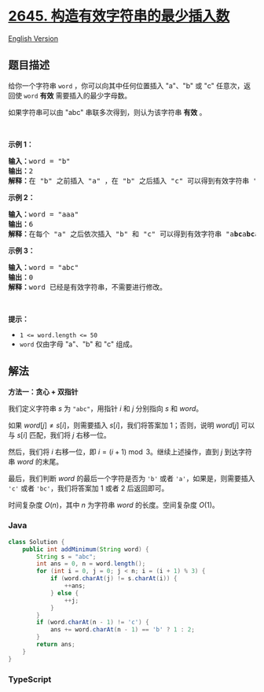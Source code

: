 # [2645. 构造有效字符串的最少插入数](https://leetcode.cn/problems/minimum-additions-to-make-valid-string)

[English Version](/solution/2600-2699/2645.Minimum%20Additions%20to%20Make%20Valid%20String/README_EN.md)

## 题目描述

<!-- 这里写题目描述 -->

<p>给你一个字符串 <code>word</code> ，你可以向其中任何位置插入 "a"、"b" 或 "c" 任意次，返回使 <code>word</code> <strong>有效</strong> 需要插入的最少字母数。</p>

<p>如果字符串可以由 "abc" 串联多次得到，则认为该字符串 <strong>有效</strong> 。</p>

<p>&nbsp;</p>

<p><strong>示例 1：</strong></p>

<pre><strong>输入：</strong>word = "b"
<strong>输出：</strong>2
<strong>解释：</strong>在 "b" 之前插入 "a" ，在 "b" 之后插入 "c" 可以得到有效字符串 "<strong>a</strong>b<strong>c</strong>" 。
</pre>

<p><strong>示例 2：</strong></p>

<pre><strong>输入：</strong>word = "aaa"
<strong>输出：</strong>6
<strong>解释：</strong>在每个 "a" 之后依次插入 "b" 和 "c" 可以得到有效字符串 "a<strong>bc</strong>a<strong>bc</strong>a<strong>bc</strong>" 。
</pre>

<p><strong>示例 3：</strong></p>

<pre><strong>输入：</strong>word = "abc"
<strong>输出：</strong>0
<strong>解释：</strong>word 已经是有效字符串，不需要进行修改。 
</pre>

<p>&nbsp;</p>

<p><strong>提示：</strong></p>

<ul>
	<li><code>1 &lt;= word.length &lt;= 50</code></li>
	<li><code>word</code> 仅由字母 "a"、"b" 和 "c" 组成。</li>
</ul>

## 解法

**方法一：贪心 + 双指针**

我们定义字符串 $s$ 为 `"abc"`，用指针 $i$ 和 $j$ 分别指向 $s$ 和 $word$。

如果 $word[j] \neq s[i]$，则需要插入 $s[i]$，我们将答案加 $1$；否则，说明 $word[j]$ 可以与 $s[i]$ 匹配，我们将 $j$ 右移一位。

然后，我们将 $i$ 右移一位，即 $i = (i + 1) \bmod 3$。继续上述操作，直到 $j$ 到达字符串 $word$ 的末尾。

最后，我们判断 $word$ 的最后一个字符是否为 `'b'` 或者 `'a'`，如果是，则需要插入 `'c'` 或者 `'bc'`，我们将答案加 $1$ 或者 $2$ 后返回即可。

时间复杂度 $O(n)$，其中 $n$ 为字符串 $word$ 的长度。空间复杂度 $O(1)$。

### **Java**

```java
class Solution {
    public int addMinimum(String word) {
        String s = "abc";
        int ans = 0, n = word.length();
        for (int i = 0, j = 0; j < n; i = (i + 1) % 3) {
            if (word.charAt(j) != s.charAt(i)) {
                ++ans;
            } else {
                ++j;
            }
        }
        if (word.charAt(n - 1) != 'c') {
            ans += word.charAt(n - 1) == 'b' ? 1 : 2;
        }
        return ans;
    }
}
```

### **TypeScript**
